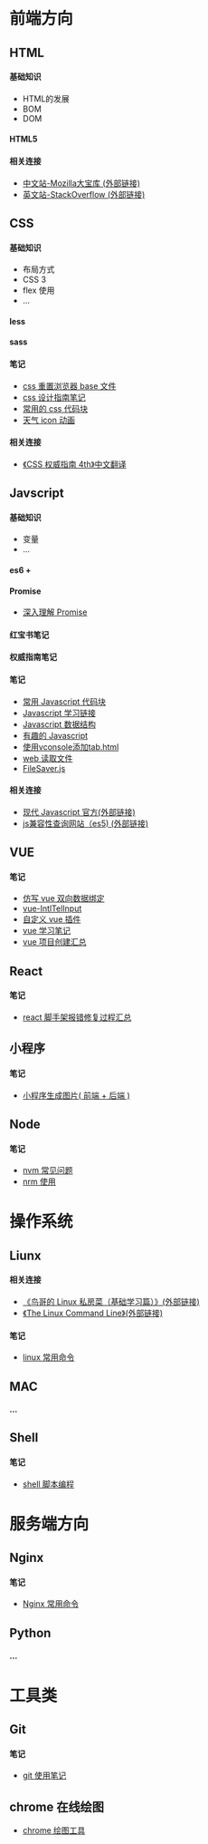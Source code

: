 # 前端方向
## HTML
#### 基础知识
 - HTML的发展
 - BOM
 - DOM
#### HTML5

#### 相关连接
- [中文站-Mozilla大宝库 (外部链接)](https://developer.mozilla.org/zh-CN/docs/Web) 
- [英文站-StackOverflow (外部链接)](https://stackoverflow.com/)
  
## CSS
#### 基础知识
 - 布局方式
 - CSS 3
 - flex 使用
 - ...
#### less
#### sass
#### 笔记
- [ css 重置浏览器 base 文件 ](./css/其他/base.css)
- [ css 设计指南笔记 ](./css/其他/css_design_duide.md)
- [ 常用的 css 代码块 ](./css/其他/)  
- [ 天气 icon 动画 ](./css/其他/weather.less)
#### 相关连接
- [ 《CSS 权威指南 4th》中文翻译 ](http://gdut_yy.gitee.io/doc-csstdg4/ch1.html#_1-3-1-the-link-tag)

## Javscript
#### 基础知识
- 变量
- ...
#### es6 + 
#### Promise
- [深入理解 Promise ](https://github.com/wang90/Promise)
#### 红宝书笔记
#### 权威指南笔记
#### 笔记
- [ 常用 Javascript 代码块 ](./javascript/常用函数/javascript_code.md)
- [ Javascript 学习链接 ](./javascript/常用函数/javscript_url.md)
- [ Javascript 数据结构 ](./javascript/常用函数/javascript_dataStructure.md)
- [ 有趣的 Javascript ](./javascript/常用函数/javascript_interesting.md)
- [ 使用vconsole添加tab.html ](./node/%E4%BD%BF%E7%94%A8vconsole%E6%B7%BB%E5%8A%A0tab.html)
- [ web 读取文件 ](https://github.com/wang90/webReadFile)
- [ FileSaver.js ](https://github.com/wang90/FileSaver.js)

#### 相关连接
- [ 现代 Javascript 官方(外部链接) ](https://zh.javascript.info/)
- [ js兼容性查询网站（es5) (外部链接)](https://caniuse.com/#feat=es5)

## VUE
#### 笔记
- [ 仿写 vue 双向数据绑定 ](https://github.com/wang90/vue_demo)
- [ vue-IntlTelInput ](https://github.com/wang90/vue-IntlTelInput)
- [ 自定义 vue 插件 ](https://github.com/wang90/vue-plugs)
- [ vue 学习笔记 ](https://www.yuque.com/wang90/omlote/zzyrag)
- [ vue 项目创建汇总 ](./vue/vue-cli-project.md)

## React
#### 笔记
- [ react 脚手架报错修复过程汇总 ](./react/react_create_error.md)
## 小程序
#### 笔记
- [ 小程序生成图片( 前端 + 后端 ) ](https://github.com/wang90/wxapp-CreateCanvas)

## Node
#### 笔记
- [ nvm 常见问题 ](./node/nvm使用手册.md)
- [ nrm 使用 ](./node/nrm使用手册.md)

# 操作系统
## Liunx
#### 相关连接
  - [《鸟哥的 Linux 私房菜（基础学习篇）》(外部链接)](http://linux.vbird.org/linux_basic/) 
  - [《The Linux Command Line》(外部链接)](http://linuxcommand.org/tlcl.php)
#### 笔记
 - [linux 常用命令](./liunx/liunx_command.md)
## MAC
#### ...
## Shell
#### 笔记
- [ shell 脚本编程 ](./shell/shell_script.md)
# 服务端方向

## Nginx
#### 笔记
- [ Nginx 常用命令 ](./nginx/nginx_command.md)
## Python
#### ...
# 工具类
## Git
#### 笔记
- [ git 使用笔记 ](./git/git.md)

## chrome 在线绘图
- [chrome 绘图工具](https://canvas.apps.chrome/)
